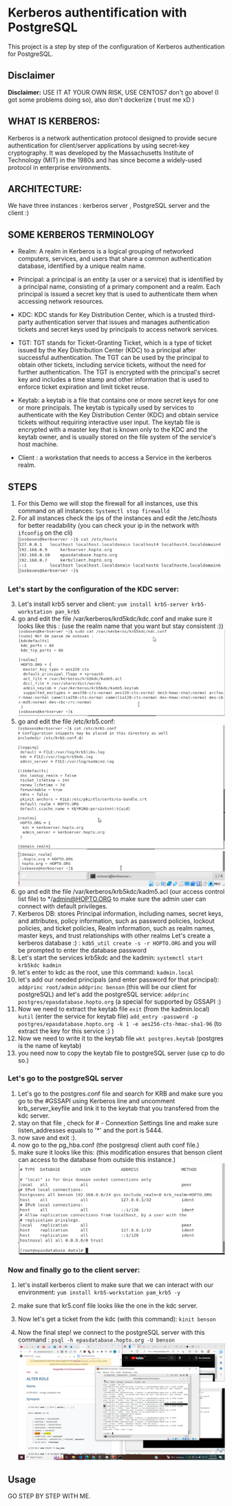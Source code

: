 # Kerberos authentification with PostgreSQL

This project is a step by step of the configuration of Kerberos authentication for PostgreSQL.

## Disclaimer

**Disclaimer:** USE IT AT YOUR OWN RISK, USE CENTOS7 don't go above! (I got some problems doing so), also don't dockerize ( trust me xD )
## WHAT IS KERBEROS:
Kerberos is a network authentication protocol designed to provide secure authentication for client/server applications by using secret-key cryptography. It was developed by the Massachusetts Institute of Technology (MIT) in the 1980s and has since become a widely-used protocol in enterprise environments.
## ARCHITECTURE:
We have three instances : kerberos server , PostgreSQL server and the client :)
## SOME KERBEROS TERMINOLOGY
- Realm: A realm in Kerberos is a logical grouping of networked computers, services, and users that share a common authentication database, identified by a unique realm name.
- Principal: a principal is an entity (a user or a service) that is identified by a principal name, consisting of a primary component and a realm. Each principal is issued a secret key that is used to authenticate them when accessing network resources.
- KDC: KDC stands for Key Distribution Center, which is a trusted third-party authentication server that issues and manages authentication tickets and secret keys used by principals to access network services.
- TGT: TGT stands for Ticket-Granting Ticket, which is a type of ticket issued by the Key Distribution Center (KDC) to a principal after successful authentication. The TGT can be used by the principal to obtain other tickets, including service tickets, without the need for further authentication. The TGT is encrypted with the principal's secret key and includes a time stamp and other information that is used to enforce ticket expiration and limit ticket reuse.
- Keytab: a keytab is a file that contains one or more secret keys for one or more principals. The keytab is typically used by services to authenticate with the Key Distribution Center (KDC) and obtain service tickets without requiring interactive user input. The keytab file is encrypted with a master key that is known only to the KDC and the keytab owner, and is usually stored on the file system of the service's host machine.

- Client : a workstation that needs to access a Service in the kerberos realm.

## STEPS
1. For this Demo we will stop the firewall for all instances, use this command on all instances:
`Systemctl stop firewalld`
2. For all instances check the ips of the instances and 
edit the /etc/hosts for better readability (you can check your ip in the network with `ìfconfig` on the cli)
![hosts](./Screenshots/hosts.png)
### Let's start by the configuration of the KDC server:


3. Let's install krb5 server and client:
`yum install krb5-server krb5-workstation pan_krb5`
4. go and edit the file /var/kerberos/krd5kdc/kdc.conf
and make sure it looks like this : (use the realm name that you want but stay consistent :))
![kdc.conf](./Screenshots/kdc.conf.png)
5. go and edit the file /etc/krb5.conf:
![krb5.conf part 1](./Screenshots/krb5.conf.pt1.png) 
![Part 2](./Screenshots/krb5.conf.pt2.png)
6. go and edit the file /var/kerberos/krb5kdc/kadm5.acl (our access control list file) to */admin@HOPTO.ORG to make sure the admin user can connect with default privileges.
7. Kerberos DB: stores Principal information, including names, secret keys, and attributes, policy information, such as password policies, lockout policies, and ticket policies, Realm information, such as realm names, master keys, and trust relationships with other realms
Let's create a kerberos database :) :
`kdb5_util create -s -r HOPTO.ORG`
and you will be prompted to enter the database password
8. Let's start the services krb5kdc and the kadmin:
`systemctl start krb5kdc kadmin`
9. let's enter to kdc as the root, use this command: `kadmin.local`
10. let's add our needed principals (and enter password for that principal):
`addprinc root/admin`
`addprinc benson` (this will be our client for postgreSQL)
and let's add the postgreSQL service:
`addprinc postgres/epasdatabase.hopto.org` (a special for supported by GSSAPI :)
11. Now we need to extract the keytab file
`exit` (from the kadmin.local)
`kutil` (enter the service for keytab file)
`add_entry -password -p postgres/epasdatabase.hopto.org -k 1 -e aes256-cts-hmac-sha1-96` (to extract the key for this service :) ) 
12. Now we need to write it to the keytab file
`wkt postgres.keytab` (postgres is the name of keytab)
13. you need now to copy the keytab file to postgreSQL server (use cp to do so.)
### Let's go to the postgreSQL server
1. Let's go to the postgres.conf file and search for KRB
and make sure you go to the #GSSAPI using Kerberos line 
and uncomment krb_server_keyfile and link it to the keytab that you transfered from the kdc server.
2. stay on that file , check for # - Connextion Settings line and make sure listen_addresses equals to '*' and the port is 5444.
3. now save and exit :).
4. now go to the pg_hba.conf (the postgresql client auth conf file.)
5. make sure it looks like this: (this modification ensures that benson client can access to the database from outside this instance.)
![pg_hba.conf](./Screenshots/pg_hba.conf.png)
### Now and finally go to the client server:
1. let's install kerberos client to make sure that we can interact with our environment:
`yum install krb5-workstation pam_krb5 -y`

2. make sure that kr5.conf file looks like the one in the kdc server.

3. Now let's get a ticket from the kdc (with this command):
`kinit benson`

4. Now the final step! we connect to the postgreSQL server with this command : 
`psql -h epasdatabase.hopto.org -U benson`
![Connecting!](./Screenshots/final.png)


## Usage
GO STEP BY STEP WITH ME.
